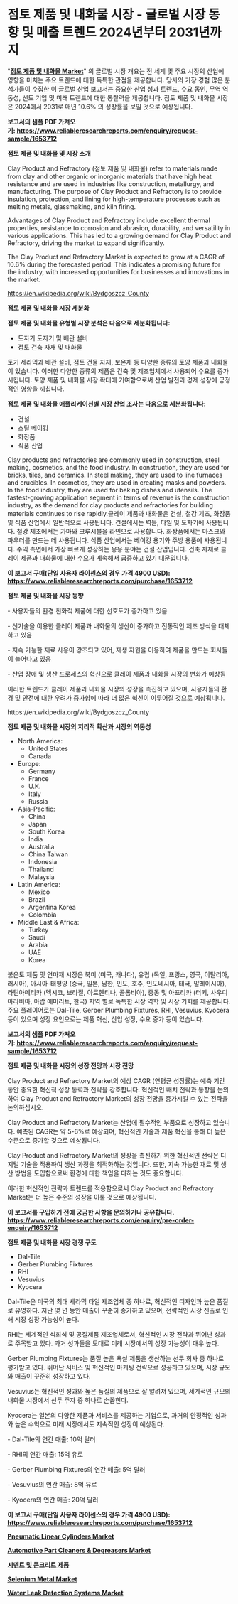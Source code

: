 <p><h1>점토 제품 및 내화물 시장 - 글로벌 시장 동향 및 매출 트렌드 2024년부터 2031년까지</h1></p><p>"<strong><a href="https://www.reliableresearchreports.com/clay-product-and-refractory-r1653712">점토 제품 및 내화물 Market</a></strong>" 의 글로벌 시장 개요는 전 세계 및 주요 시장의 산업에 영향을 미치는 주요 트렌드에 대한 독특한 관점을 제공합니다. 당사의 가장 경험 많은 분석가들이 수집한 이 글로벌 산업 보고서는 중요한 산업 성과 트렌드, 수요 동인, 무역 역동성, 선도 기업 및 미래 트렌드에 대한 통찰력을 제공합니다. 점토 제품 및 내화물 시장은 2024에서 2031로 매년 10.6% 의 성장률을 보일 것으로 예상됩니다.</p>
<p><strong>보고서의 샘플 PDF 가져오기:&nbsp;<a href="https://www.reliableresearchreports.com/enquiry/request-sample/1653712">https://www.reliableresearchreports.com/enquiry/request-sample/1653712</a></strong></p>
<p><strong>점토 제품 및 내화물 및 시장 소개</strong></p>
<p><p>Clay Product and Refractory (점토 제품 및 내화물) refer to materials made from clay and other organic or inorganic materials that have high heat resistance and are used in industries like construction, metallurgy, and manufacturing. The purpose of Clay Product and Refractory is to provide insulation, protection, and lining for high-temperature processes such as melting metals, glassmaking, and kiln firing.</p><p>Advantages of Clay Product and Refractory include excellent thermal properties, resistance to corrosion and abrasion, durability, and versatility in various applications. This has led to a growing demand for Clay Product and Refractory, driving the market to expand significantly. </p><p>The Clay Product and Refractory Market is expected to grow at a CAGR of 10.6% during the forecasted period. This indicates a promising future for the industry, with increased opportunities for businesses and innovations in the market.</p></p>
<p><a href="https://en.wikipedia.org/wiki/Bydgoszcz_County">https://en.wikipedia.org/wiki/Bydgoszcz_County</a></p>
<p><strong>점토 제품 및 내화물 시장 세분화</strong></p>
<p><strong>점토 제품 및 내화물 유형별 시장 분석은 다음으로 세분화됩니다:</strong></p>
<p><ul><li>도자기 도자기 및 배관 설비</li><li>점토 건축 자재 및 내화물</li></ul></p>
<p><p>토기 세라믹과 배관 설비, 점토 건물 자재, 보온재 등 다양한 종류의 토양 제품과 내화물이 있습니다. 이러한 다양한 종류의 제품은 건축 및 제조업체에서 사용되어 수요를 증가시킵니다. 토양 제품 및 내화물 시장 확대에 기여함으로써 산업 발전과 경제 성장에 긍정적인 영향을 끼칩니다.</p></p>
<p><strong>점토 제품 및 내화물 애플리케이션별 시장 산업 조사는 다음으로 세분화됩니다:</strong></p>
<p><ul><li>건설</li><li>스틸 메이킹</li><li>화장품</li><li>식품 산업</li></ul></p>
<p><p>Clay products and refractories are commonly used in construction, steel making, cosmetics, and the food industry. In construction, they are used for bricks, tiles, and ceramics. In steel making, they are used to line furnaces and crucibles. In cosmetics, they are used in creating masks and powders. In the food industry, they are used for baking dishes and utensils. The fastest-growing application segment in terms of revenue is the construction industry, as the demand for clay products and refractories for building materials continues to rise rapidly.클레이 제품과 내화물은 건설, 철강 제조, 화장품 및 식품 산업에서 일반적으로 사용됩니다. 건설에서는 벽돌, 타일 및 도자기에 사용됩니다. 철강 제조에서는 가마와 크루시블을 라인으로 사용합니다. 화장품에서는 마스크와 파우더를 만드는 데 사용됩니다. 식품 산업에서는 베이킹 용기와 주방 용품에 사용됩니다. 수익 측면에서 가장 빠르게 성장하는 응용 분야는 건설 산업입니다. 건축 자재로 클레이 제품과 내화물에 대한 수요가 계속해서 급증하고 있기 때문입니다.</p></p>
<p><strong>이 보고서 구매(단일 사용자 라이센스의 경우 가격 4900 USD): <a href="https://www.reliableresearchreports.com/purchase/1653712">https://www.reliableresearchreports.com/purchase/1653712</a></strong></p>
<p><strong>점토 제품 및 내화물 시장 동향</strong></p>
<p><p>- 사용자들의 환경 친화적 제품에 대한 선호도가 증가하고 있음</p><p>- 신기술을 이용한 클레이 제품과 내화물의 생산이 증가하고 전통적인 제조 방식을 대체하고 있음</p><p>- 지속 가능한 재료 사용이 강조되고 있어, 재생 자원을 이용하여 제품을 만드는 회사들이 늘어나고 있음</p><p>- 산업 장애 및 생산 프로세스의 혁신으로 클레이 제품과 내화물 시장의 변화가 예상됨</p><p>이러한 트렌드가 클레이 제품과 내화물 시장의 성장을 촉진하고 있으며, 사용자들의 환경 및 안전에 대한 우려가 증가함에 따라 더 많은 혁신이 이루어질 것으로 예상됩니다.</p></p>
<p>https://en.wikipedia.org/wiki/Bydgoszcz_County</p>
<p><strong>점토 제품 및 내화물 시장의 지리적 확산과 시장의 역동성</strong></p>
<p><ul>
    <li>
        North America:
        <ul>
            <li>United States</li>
            <li>Canada</li>
        </ul>
    </li>
    <li>
        Europe:
        <ul>
            <li>Germany</li>
            <li>France</li>
            <li>U.K.</li>
            <li>Italy</li>
            <li>Russia</li>
        </ul>
    </li>
    <li>
        Asia-Pacific:
        <ul>
            <li>China</li>
            <li>Japan</li>
            <li>South Korea</li>
            <li>India</li>
            <li>Australia</li>
            <li>China Taiwan</li>
            <li>Indonesia</li>
            <li>Thailand</li>
            <li>Malaysia</li>
        </ul>
    </li>
    <li>
        Latin America:
        <ul>
            <li>Mexico</li>
            <li>Brazil</li>
            <li>Argentina Korea</li>
            <li>Colombia</li>
        </ul>
    </li>
    <li>
        Middle East & Africa:
        <ul>
            <li>Turkey</li>
            <li>Saudi</li>
            <li>Arabia</li>
            <li>UAE</li>
            <li>Korea</li>
        </ul>
    </li>
    </ul></p>
<p><p>붉은토 제품 및 연마재 시장은 북미 (미국, 캐나다), 유럽 (독일, 프랑스, 영국, 이탈리아, 러시아), 아시아-태평양 (중국, 일본, 남한, 인도, 호주, 인도네시아, 태국, 말레이시아), 라틴아메리카 (멕시코, 브라질, 아르헨티나, 콜롬비아), 중동 및 아프리카 (터키, 사우디 아라비아, 아랍 에미리트, 한국) 지역 별로 독특한 시장 역학 및 시장 기회를 제공합니다. 주요 플레이어로는 Dal-Tile, Gerber Plumbing Fixtures, RHI, Vesuvius, Kyocera 등이 있으며 성장 요인으로는 제품 혁신, 산업 성장, 수요 증가 등이 있습니다.</p></p>
<p><strong>보고서의 샘플 PDF 가져오기:&nbsp;<a href="https://www.reliableresearchreports.com/enquiry/request-sample/1653712">https://www.reliableresearchreports.com/enquiry/request-sample/1653712</a></strong></p>
<p><strong>점토 제품 및 내화물 시장의 성장 전망과 시장 전망</strong></p>
<p><p>Clay Product and Refractory Market의 예상 CAGR (연평균 성장률)는 예측 기간 동안 중요한 혁신적 성장 동력과 전략을 강조합니다. 혁신적인 배치 전략과 동향을 논의하여 Clay Product and Refractory Market의 성장 전망을 증가시킬 수 있는 전략을 논의하십시오. </p><p>Clay Product and Refractory Market는 산업에 필수적인 부품으로 성장하고 있습니다. 예측된 CAGR는 약 5-6%로 예상되며, 혁신적인 기술과 제품 혁신을 통해 더 높은 수준으로 증가할 것으로 예상됩니다. </p><p>Clay Product and Refractory Market의 성장을 촉진하기 위한 혁신적인 전략은 디지털 기술을 적용하여 생산 과정을 최적화하는 것입니다. 또한, 지속 가능한 재료 및 생산 방법을 도입함으로써 환경에 대한 책임을 다하는 것도 중요합니다. </p><p>이러한 혁신적인 전략과 트렌드를 적용함으로써 Clay Product and Refractory Market는 더 높은 수준의 성장을 이룰 것으로 예상됩니다.</p></p>
<p><strong>이 보고서를 구입하기 전에 궁금한 사항을 문의하거나 공유합니다. <a href="https://www.reliableresearchreports.com/enquiry/pre-order-enquiry/1653712">https://www.reliableresearchreports.com/enquiry/pre-order-enquiry/1653712</a></strong></p>
<p><strong>점토 제품 및 내화물 시장 경쟁 구도</strong></p>
<p><ul><li>Dal-Tile</li><li>Gerber Plumbing Fixtures</li><li>RHI</li><li>Vesuvius</li><li>Kyocera</li></ul></p>
<p><p>Dal-Tile은 미국의 최대 세라믹 타일 제조업체 중 하나로, 혁신적인 디자인과 높은 품질로 유명하다. 지난 몇 년 동안 매출이 꾸준히 증가하고 있으며, 전략적인 시장 진출로 인해 시장 성장 가능성이 높다.</p><p>RHI는 세계적인 석회석 및 공질제품 제조업체로서, 혁신적인 시장 전략과 뛰어난 성과로 주목받고 있다. 과거 성과들을 토대로 미래 시장에서의 성장 가능성이 매우 높다.</p><p>Gerber Plumbing Fixtures는 품질 높은 욕실 제품을 생산하는 선두 회사 중 하나로 평가받고 있다. 뛰어난 서비스 및 혁신적인 마케팅 전략으로 성공하고 있으며, 시장 규모와 매출이 꾸준히 성장하고 있다.</p><p>Vesuvius는 혁신적인 성과와 높은 품질의 제품으로 잘 알려져 있으며, 세계적인 규모의 내화물 시장에서 선두 주자 중 하나로 손꼽힌다.</p><p>Kyocera는 일본의 다양한 제품과 서비스를 제공하는 기업으로, 과거의 안정적인 성과와 높은 수익으로 미래 시장에서도 지속적인 성장이 예상된다.</p><p>- Dal-Tile의 연간 매출: 10억 달러</p><p>- RHI의 연간 매출: 15억 유로</p><p>- Gerber Plumbing Fixtures의 연간 매출: 5억 달러</p><p>- Vesuvius의 연간 매출: 8억 유로</p><p>- Kyocera의 연간 매출: 20억 달러</p></p>
<p><strong>이 보고서 구매(단일 사용자 라이센스의 경우 가격 4900 USD): <a href="https://www.reliableresearchreports.com/purchase/1653712">https://www.reliableresearchreports.com/purchase/1653712</a></strong></p>
<p><strong><p><a href="https://medium.com/@dannellbugess3/pneumatic-linear-cylinders-market-outlook-complete-industry-analysis-2024-to-2031-daacf5802805">Pneumatic Linear Cylinders Market</a></p><p><a href="https://www.linkedin.com/pulse/automotive-part-cleaners-degreasers-market-global-regional-analysis-xy9gc?trackingId=u9OgZq2zRfOc7MMZxkyGIA%3D%3D">Automotive Part Cleaners & Degreasers Market</a></p><p><a href="https://github.com/sougarounis/Market-Research-Report-List-5/blob/main/868582791580.md">시멘트 및 콘크리트 제품</a></p><p><a href="https://www.linkedin.com/pulse/selenium-metal-market-size-share-analysis-growth-trends-forecast-sd4sc?trackingId=MIZIBFqkTt6XJguDmdM3kA%3D%3D">Selenium Metal Market</a></p><p><a href="https://medium.com/@dannellbugess3/an-in-depth-analysis-of-the-global-water-leak-detection-systems-market-scope-and-its-rapid-growing-27a09f3c427c">Water Leak Detection Systems Market</a></p></strong></p>
<p></p>